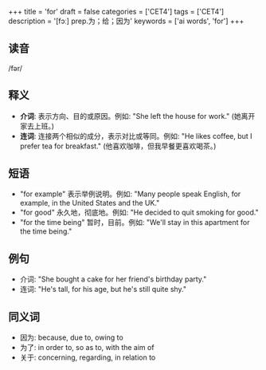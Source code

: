 +++
title = 'for'
draft = false
categories = ['CET4']
tags = ['CET4']
description = '[fɔː] prep.为；给；因为'
keywords = ['ai words', 'for']
+++

## 读音
/fər/

## 释义
- **介词**: 表示方向、目的或原因。例如: "She left the house for work." (她离开家去上班。)
- **连词**: 连接两个相似的成分，表示对比或等同。例如: "He likes coffee, but I prefer tea for breakfast." (他喜欢咖啡，但我早餐更喜欢喝茶。)

## 短语
- "for example" 表示举例说明。例如: "Many people speak English, for example, in the United States and the UK."
- "for good" 永久地，彻底地。例如: "He decided to quit smoking for good."
- "for the time being" 暂时，目前。例如: "We'll stay in this apartment for the time being."

## 例句
- 介词: "She bought a cake for her friend's birthday party."
- 连词: "He's tall, for his age, but he's still quite shy."

## 同义词
- 因为: because, due to, owing to
- 为了: in order to, so as to, with the aim of
- 关于: concerning, regarding, in relation to
